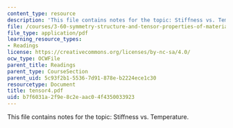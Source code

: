 ```yaml
---
content_type: resource
description: 'This file contains notes for the topic: Stiffness vs. Temperature.'
file: /courses/3-60-symmetry-structure-and-tensor-properties-of-materials-fall-2005/b7f6031a2f9e8c2eaac04f4350033923_tensor4.pdf
file_type: application/pdf
learning_resource_types:
- Readings
license: https://creativecommons.org/licenses/by-nc-sa/4.0/
ocw_type: OCWFile
parent_title: Readings
parent_type: CourseSection
parent_uid: 5c93f2b1-5536-7d91-878e-b2224ece1c30
resourcetype: Document
title: tensor4.pdf
uid: b7f6031a-2f9e-8c2e-aac0-4f4350033923
---
```

This file contains notes for the topic: Stiffness vs. Temperature.